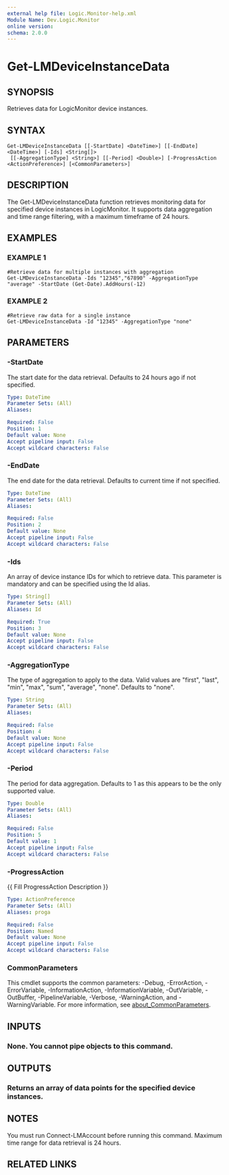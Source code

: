 ```yaml
---
external help file: Logic.Monitor-help.xml
Module Name: Dev.Logic.Monitor
online version:
schema: 2.0.0
---
```


# Get-LMDeviceInstanceData

## SYNOPSIS
Retrieves data for LogicMonitor device instances.

## SYNTAX

```
Get-LMDeviceInstanceData [[-StartDate] <DateTime>] [[-EndDate] <DateTime>] [-Ids] <String[]>
 [[-AggregationType] <String>] [[-Period] <Double>] [-ProgressAction <ActionPreference>] [<CommonParameters>]
```

## DESCRIPTION
The Get-LMDeviceInstanceData function retrieves monitoring data for specified device instances in LogicMonitor.
It supports data aggregation and time range filtering, with a maximum timeframe of 24 hours.

## EXAMPLES

### EXAMPLE 1
```
#Retrieve data for multiple instances with aggregation
Get-LMDeviceInstanceData -Ids "12345","67890" -AggregationType "average" -StartDate (Get-Date).AddHours(-12)
```

### EXAMPLE 2
```
#Retrieve raw data for a single instance
Get-LMDeviceInstanceData -Id "12345" -AggregationType "none"
```

## PARAMETERS

### -StartDate
The start date for the data retrieval.
Defaults to 24 hours ago if not specified.

```yaml
Type: DateTime
Parameter Sets: (All)
Aliases:

Required: False
Position: 1
Default value: None
Accept pipeline input: False
Accept wildcard characters: False
```

### -EndDate
The end date for the data retrieval.
Defaults to current time if not specified.

```yaml
Type: DateTime
Parameter Sets: (All)
Aliases:

Required: False
Position: 2
Default value: None
Accept pipeline input: False
Accept wildcard characters: False
```

### -Ids
An array of device instance IDs for which to retrieve data.
This parameter is mandatory and can be specified using the Id alias.

```yaml
Type: String[]
Parameter Sets: (All)
Aliases: Id

Required: True
Position: 3
Default value: None
Accept pipeline input: False
Accept wildcard characters: False
```

### -AggregationType
The type of aggregation to apply to the data.
Valid values are "first", "last", "min", "max", "sum", "average", "none".
Defaults to "none".

```yaml
Type: String
Parameter Sets: (All)
Aliases:

Required: False
Position: 4
Default value: None
Accept pipeline input: False
Accept wildcard characters: False
```

### -Period
The period for data aggregation.
Defaults to 1 as this appears to be the only supported value.

```yaml
Type: Double
Parameter Sets: (All)
Aliases:

Required: False
Position: 5
Default value: 1
Accept pipeline input: False
Accept wildcard characters: False
```

### -ProgressAction
{{ Fill ProgressAction Description }}

```yaml
Type: ActionPreference
Parameter Sets: (All)
Aliases: proga

Required: False
Position: Named
Default value: None
Accept pipeline input: False
Accept wildcard characters: False
```

### CommonParameters
This cmdlet supports the common parameters: -Debug, -ErrorAction, -ErrorVariable, -InformationAction, -InformationVariable, -OutVariable, -OutBuffer, -PipelineVariable, -Verbose, -WarningAction, and -WarningVariable. For more information, see [about_CommonParameters](http://go.microsoft.com/fwlink/?LinkID=113216).

## INPUTS

### None. You cannot pipe objects to this command.
## OUTPUTS

### Returns an array of data points for the specified device instances.
## NOTES
You must run Connect-LMAccount before running this command.
Maximum time range for data retrieval is 24 hours.

## RELATED LINKS
